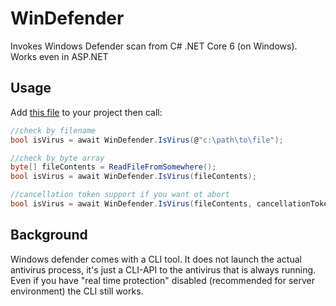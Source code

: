 # WinDefender
Invokes Windows Defender scan from C# .NET Core 6 (on Windows). Works even in ASP.NET

## Usage

Add [this file](/WinDefender.cs) to your project then call:

```csharp
//check by filename
bool isVirus = await WinDefender.IsVirus(@"c:\path\to\file");

//check by byte array
byte[] fileContents = ReadFileFromSomewhere();
bool isVirus = await WinDefender.IsVirus(fileContents);

//cancellation token support if you want ot abort
bool isVirus = await WinDefender.IsVirus(fileContents, cancellationToken);

```

## Background

Windows defender comes with a CLI tool. It does not launch the actual antivirus process, it's just a CLI-API to the antivirus that is always running. Even if you have "real time protection" disabled (recommended for server environment) the CLI still works.
